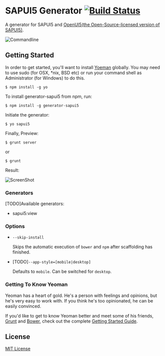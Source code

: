 # SAPUI5 Generator [![Build Status](https://secure.travis-ci.org/mitsuruog/generator-sapui5.png?branch=master)](https://travis-ci.org/mitsuruog/generator-sapui5)

A generator for SAPUI5 and [OpenUI5(the Open-Source-licensed version of SAPUI5)](http://sap.github.io/openui5/).

![Commandline](https://raw2.github.com/mitsuruog/generator-sapui5/master/screenshots/command.png)


## Getting Started

In order to get started, you'll want to install [Yoeman](http://yeoman.io/) globally. You may need to use sudo (for OSX, *nix, BSD etc) or run your command shell as Administrator (for Windows) to do this.

```
$ npm install -g yo
```

To install generator-sapui5 from npm, run:

```
$ npm install -g generator-sapui5
```

Initiate the generator:

```
$ yo sapui5
```

Finally, Preview:

```
$ grunt server
```

or

```
$ grunt
```

Result:

![ScreenShot](https://raw2.github.com/mitsuruog/generator-sapui5/master/screenshots/HelloSAPUI5.png)


### Generators

[TODO]Available generators:

* sapui5:view

### Options

* `--skip-install`

  Skips the automatic execution of `bower` and `npm` after
  scaffolding has finished.

* [TODO]`--app-style=[mobile|desktop]`

  Defaults to `mobile`. Can be switched for `desktop`.



### Getting To Know Yeoman

Yeoman has a heart of gold. He's a person with feelings and opinions, but he's very easy to work with. If you think he's too opinionated, he can be easily convinced.

If you'd like to get to know Yeoman better and meet some of his friends, [Grunt](http://gruntjs.com) and [Bower](http://bower.io), check out the complete [Getting Started Guide](https://github.com/yeoman/yeoman/wiki/Getting-Started).


## License

[MIT License](http://en.wikipedia.org/wiki/MIT_License)

